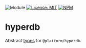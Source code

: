 ![Module](https://img.shields.io/badge/%40platform-hyperdb.types-%23EA4E7E.svg)
[![License: MIT](https://img.shields.io/badge/license-MIT-blue.svg)](https://opensource.org/licenses/MIT)
[![NPM](https://img.shields.io/npm/v/@platform/hyperdb.types.svg?colorB=blue&style=flat)](https://www.npmjs.com/package/@platform/hyperdb.types)

# hyperdb
Abstract [types](https://www.typescriptlang.org) for `@platform/hyperdb`.


